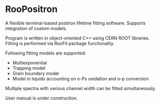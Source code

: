 # RooPositron

A flexible terminal-based positron lifetime fitting software. Supports integration of custom models.

Program is written in object-oriented C++ using CERN ROOT libraries. Fitting is performed via RooFit package functionality.

Following fitting models are supported:
* Multiexponential
* Trapping model
* Grain boundary model
* Model in liquids accounting on o-Ps oxidation and o-p conversion

Multiple spectra with various channel width can be fitted simultaneously.

User manual is under construction.
